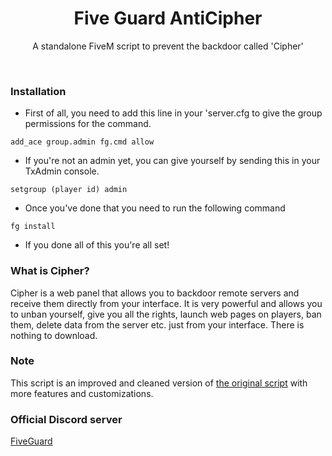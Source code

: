 <div align="center">

# Five Guard AntiCipher
  
A standalone FiveM script to prevent the backdoor called 'Cipher'
  
</div>

<br>

### Installation

* First of all, you need to add this line in your 'server.cfg to give the group permissions for the command.
```
add_ace group.admin fg.cmd allow
```
* If you're not an admin yet, you can give yourself by sending this in your TxAdmin console.
 ```
 setgroup (player id) admin
 ```
 
* Once you've done that you need to run the following command
```
fg install
``` 

* If you done all of this you're all set!

### What is Cipher?
Cipher is a web panel that allows you to backdoor remote servers and receive them directly from your interface. It is very powerful and allows you to unban yourself, give you all the rights, launch web pages on players, ban them, delete data from the server etc. just from your interface. There is nothing to download.

### Note
This script is an improved and cleaned version of [the original script](https://github.com/Stane034/fg-antiCipher) with more features and customizations.


### Official Discord server
[FiveGuard](https://discord.com/invite/KpBZXnH72q)
